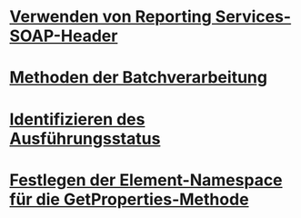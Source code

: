 # [Verwenden von Reporting Services-SOAP-Header](using-reporting-services-soap-headers.md)

# [Methoden der Batchverarbeitung](batching-methods.md)
# [Identifizieren des Ausführungsstatus](identifying-execution-state.md)
# [Festlegen der Element-Namespace für die GetProperties-Methode](setting-the-item-namespace-for-the-getproperties-method.md)
